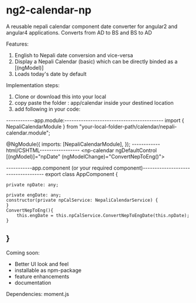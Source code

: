 # ng2-calendar-np
A reusable nepali calendar component date converter for angular2 and angular4 applications.
Converts from AD to BS and BS to AD

Features:
1. English to Nepali date conversion and vice-versa
2. Display a Nepali Calendar (basic) which can be directly binded as a [(ngModel)]
3. Loads today's date by default

Implementation steps:
1. Clone or download this into your local
2. copy paste the folder : app/calendar inside your destined location
3. add following in your code:

------------app.module:------------------------------------------
import { NepaliCalendarModule } from "your-local-folder-path/calendar/nepali-calendar.module";

@NgModule({
 imports: [NepaliCalendarModule],
});
------------html/CSHTML-----------------
<np-calendar ngDefaultControl [(ngModel)]="npDate" 
(ngModelChange)="ConvertNepToEng()">

-----------app.component  (or your required component)------------------------------------
export class AppComponent {

    private npDate: any;

    private engDate: any;
    constructor(private npCalService: NepaliCalendarService) {
    }
    ConvertNepToEng(){
        this.engDate = this.npCalService.ConvertNepToEngDate(this.npDate);
    }
  } 
----------------------------------------------------------




Coming soon:
* Better UI look and feel
* installable as npm-package
* feature enhancements
* documentation

Dependencies:
moment.js

